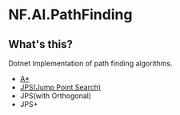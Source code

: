 # NF.AI.PathFinding

## What's this?

Dotnet Implementation of path finding algorithms.

- [A*](https://en.wikipedia.org/wiki/A*_search_algorithm)
- [JPS(Jump Point Search)](https://en.wikipedia.org/wiki/Jump_point_search)
- JPS(with Orthogonal)
- JPS+